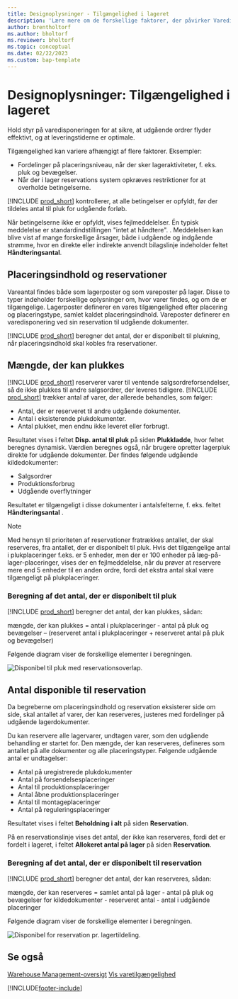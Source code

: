 ```yaml
---
title: Designoplysninger - Tilgængelighed i lageret
description: 'Lære mere om de forskellige faktorer, der påvirker Varedisponering på lagerstedet.'
author: brentholtorf
ms.author: bholtorf
ms.reviewer: bholtorf
ms.topic: conceptual
ms.date: 02/22/2023
ms.custom: bap-template
---
```

# Designoplysninger: Tilgængelighed i lageret

Hold styr på varedisponeringen for at sikre, at udgående ordrer flyder effektivt, og at leveringstiderne er optimale.  

Tilgængelighed kan variere afhængigt af flere faktorer. Eksempler:

* Fordelinger på placeringsniveau, når der sker lageraktiviteter, f. eks. pluk og bevægelser.
* Når der i lager reservations system opkræves restriktioner for at overholde betingelserne.

[!INCLUDE [prod_short](includes/prod_short.md)] kontrollerer, at alle betingelser er opfyldt, før der tildeles antal til pluk for udgående forløb.

Når betingelserne ikke er opfyldt, vises fejlmeddelelser. Én typisk meddelelse er standardindstillingen "intet at håndtere". . Meddelelsen kan blive vist af mange forskellige årsager, både i udgående og indgående strømme, hvor en direkte eller indirekte anvendt bilagslinje indeholder feltet **Håndteringsantal**.

## Placeringsindhold og reservationer  

Vareantal findes både som lagerposter og som vareposter på lager. Disse to typer indeholder forskellige oplysninger om, hvor varer findes, og om de er tilgængelige. Lagerposter definerer en vares tilgængelighed efter placering og placeringstype, samlet kaldet placeringsindhold. Vareposter definerer en varedisponering ved sin reservation til udgående dokumenter.  

[!INCLUDE [prod_short](includes/prod_short.md)] beregner det antal, der er disponibelt til plukning, når placeringsindhold skal kobles fra reservationer.  

## Mængde, der kan plukkes  

[!INCLUDE [prod_short](includes/prod_short.md)] reserverer varer til ventende salgsordreforsendelser, så de ikke plukkes til andre salgsordrer, der leveres tidligere. [!INCLUDE [prod_short](includes/prod_short.md)] trækker antal af varer, der allerede behandles, som følger:

* Antal, der er reserveret til andre udgående dokumenter.
* Antal i eksisterende plukdokumenter.
* Antal plukket, men endnu ikke leveret eller forbrugt.  

Resultatet vises i feltet **Disp. antal til pluk** på siden **Plukkladde**, hvor feltet beregnes dynamisk. Værdien beregnes også, når brugere opretter lagerpluk direkte for udgående dokumenter. Der findes følgende udgående kildedokumenter:

* Salgsordrer
* Produktionsforbrug
* Udgående overflytninger

Resultatet er tilgængeligt i disse dokumenter i antalsfelterne, f. eks. feltet **Håndteringsantal** .  

> [!NOTE]  
> Med hensyn til prioriteten af reservationer fratrækkes antallet, der skal reserveres, fra antallet, der er disponibelt til pluk. Hvis det tilgængelige antal i plukplaceringer f.eks. er 5 enheder, men der er 100 enheder på læg-på-lager-placeringer, vises der en fejlmeddelelse, når du prøver at reservere mere end 5 enheder til en anden ordre, fordi det ekstra antal skal være tilgængeligt på plukplaceringer.  

### Beregning af det antal, der er disponibelt til pluk  

[!INCLUDE [prod_short](includes/prod_short.md)] beregner det antal, der kan plukkes, sådan:  

mængde, der kan plukkes = antal i plukplaceringer - antal på pluk og bevægelser – (reserveret antal i plukplaceringer + reserveret antal på pluk og bevægelser)  

Følgende diagram viser de forskellige elementer i beregningen.  

![Disponibel til pluk med reservationsoverlap.](media/design_details_warehouse_management_availability_2.png "Disponibel til pluk med reservationsoverlap")  

## Antal disponible til reservation

Da begreberne om placeringsindhold og reservation eksisterer side om side, skal antallet af varer, der kan reserveres, justeres med fordelinger på udgående lagerdokumenter.  

Du kan reservere alle lagervarer, undtagen varer, som den udgående behandling er startet for. Den mængde, der kan reserveres, defineres som antallet på alle dokumenter og alle placeringstyper. Følgende udgående antal er undtagelser:  

* Antal på uregistrerede plukdokumenter  
* Antal på forsendelsesplaceringer  
* Antal til produktionsplaceringer  
* Antal åbne produktionsplaceringer  
* Antal til montageplaceringer  
* Antal på reguleringsplaceringer  

Resultatet vises i feltet **Beholdning i alt** på siden **Reservation**.  

På en reservationslinje vises det antal, der ikke kan reserveres, fordi det er fordelt i lageret, i feltet **Allokeret antal på lager** på siden **Reservation**.  

### Beregning af det antal, der er disponibelt til reservation

[!INCLUDE [prod_short](includes/prod_short.md)] beregner det antal, der kan reserveres, sådan:  

mængde, der kan reserveres = samlet antal på lager - antal på pluk og bevægelser for kildedokumenter - reserveret antal - antal i udgående placeringer  

Følgende diagram viser de forskellige elementer i beregningen.  

![Disponibel for reservation pr. lagertildeling.](media/design_details_warehouse_management_availability_3.png "Disponibel for reservation pr. lagertildeling")  

## Se også  

[Warehouse Management-oversigt](design-details-warehouse-management.md)
[Vis varetilgængelighed](inventory-how-availability-overview.md)


[!INCLUDE[footer-include](includes/footer-banner.md)]